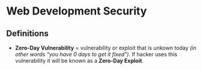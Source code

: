 # Web Development Security

## Definitions

- **Zero-Day Vulnerability** = vulnerability or exploit that is unkown today *(in other words "you have 0 days to get it fixed")*. If hacker uses this vulnerability it will be known as a **Zero-Day Exploit**.
